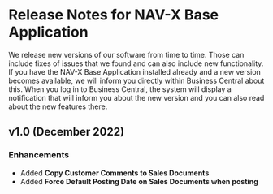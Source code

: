 # Release Notes for NAV-X Base Application

We release new versions of our software from time to time. Those can include fixes of issues that we found and can also include new functionality. If you have the NAV-X Base Application installed already and a new version becomes available, we will inform you directly within Business Central about this. When you log in to Business Central, the system will display a notification that will inform you about the new version and you can also read about the new features there.

## v1.0 (December 2022)

### Enhancements

- Added **Copy Customer Comments to Sales Documents**
- Added **Force Default Posting Date on Sales Documents when posting**
